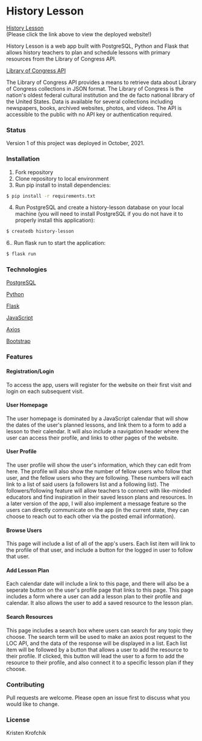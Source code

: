 # History Lesson

[History Lesson](https://history-lesson.herokuapp.com)<br />
(Please click the link above to view the deployed website!)

History Lesson is a web app built with PostgreSQL, Python and Flask that allows history teachers to plan and schedule lessons with primary resources from the Library of Congress API.

[Library of Congress API](https://www.loc.gov/apis/json-and-yaml/)

The Library of Congress API provides a means to retrieve data about Library of Congress collections in JSON format. The Library of Congress is the nation's oldest federal cultural institution and the de facto national library of the United States. Data is available for several collections including newspapers, books, archived websites, photos, and videos. The API is accessible to the public with no API key or authentication required. 

### Status
Version 1 of this project was deployed in October, 2021. 

### Installation

1. Fork repository
2. Clone repository to local environment
3. Run pip install to install dependencies:

```bash
$ pip install -r requirements.txt
```

4. Run PostgreSQL and create a history-lesson database on your local machine (you will need to install PostgreSQL if you do not have it to properly install this application):

```bash
$ createdb history-lesson
```

6.. Run flask run to start the application:

```bash
$ flask run
```

### Technologies

[PostgreSQL](https://www.postgresql.org/docs/)

[Python](https://docs.python.org/3.9/)

[Flask](https://flask.palletsprojects.com/en/2.0.x/)

[JavaScript](https://developer.mozilla.org/en-US/docs/Web/JavaScript)

[Axios](https://axios-http.com/docs/intro)

[Bootstrap](https://getbootstrap.com/docs/4.1/getting-started/introduction/)

### Features

#### Registration/Login

To access the app, users will register for the website on their first visit and login on each subsequent visit. 

#### User Homepage

The user homepage is dominated by a JavaScript calendar that will show the dates of the user's planned lessons, and link them to a form to add a lesson to their calendar. It will also include a navigation header where the user can access their profile, and links to other pages of the website.

#### User Profile

The user profile will show the user's information, which they can edit from here. The profile will also show the number of fellow users who follow that user, and the fellow users who they are following. These numbers will each link to a list of said users (a followers list and a following list). The followers/following feature will allow teachers to connect with like-minded educators and find inspiration in their saved lesson plans and resources. In a later version of the app, I will also implement a message feature so the users can directly communicate on the app (in the current state, they can choose to reach out to each other via the posted email information). 

#### Browse Users

This page will include a list of all of the app's users. Each list item will link to the profile of that user, and include a button for the logged in user to follow that user.

#### Add Lesson Plan

Each calendar date will include a link to this page, and there will also be a seperate button on the user's profile page that links to this page. This page includes a form where a user can add a lesson plan to their profile and calendar. It also allows the user to add a saved resource to the lesson plan.  

#### Search Resources

This page includes a search box where users can search for any topic they choose. The search term will be used to make an axios post request to the LOC API, and the data of the response will be displayed in a list. Each list item will be followed by a button that allows a user to add the resource to their profile. If clicked, this button will lead the user to a form to add the resource to their profile, and also connect it to a specific lesson plan if they choose. 

### Contributing
Pull requests are welcome. Please open an issue first to discuss what you would like to change.

### License
Kristen Krofchik
